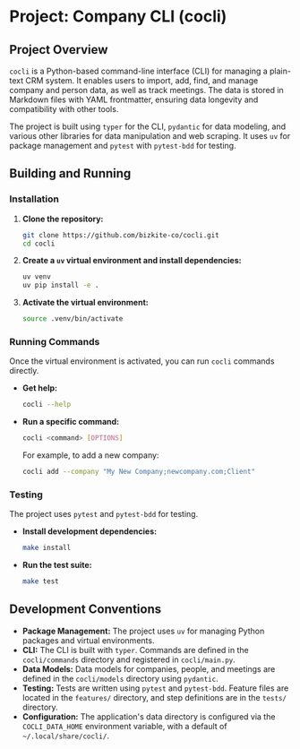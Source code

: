 # Project: Company CLI (cocli)

## Project Overview

`cocli` is a Python-based command-line interface (CLI) for managing a plain-text CRM system. It enables users to import, add, find, and manage company and person data, as well as track meetings. The data is stored in Markdown files with YAML frontmatter, ensuring data longevity and compatibility with other tools.

The project is built using `typer` for the CLI, `pydantic` for data modeling, and various other libraries for data manipulation and web scraping. It uses `uv` for package management and `pytest` with `pytest-bdd` for testing.

## Building and Running

### Installation

1.  **Clone the repository:**
    ```bash
    git clone https://github.com/bizkite-co/cocli.git
    cd cocli
    ```
2.  **Create a `uv` virtual environment and install dependencies:**
    ```bash
    uv venv
    uv pip install -e .
    ```
3.  **Activate the virtual environment:**
    ```bash
    source .venv/bin/activate
    ```

### Running Commands

Once the virtual environment is activated, you can run `cocli` commands directly.

*   **Get help:**
    ```bash
    cocli --help
    ```
*   **Run a specific command:**
    ```bash
    cocli <command> [OPTIONS]
    ```
    For example, to add a new company:
    ```bash
    cocli add --company "My New Company;newcompany.com;Client"
    ```

### Testing

The project uses `pytest` and `pytest-bdd` for testing.

*   **Install development dependencies:**
    ```bash
    make install
    ```
*   **Run the test suite:**
    ```bash
    make test
    ```

## Development Conventions

*   **Package Management:** The project uses `uv` for managing Python packages and virtual environments.
*   **CLI:** The CLI is built with `typer`. Commands are defined in the `cocli/commands` directory and registered in `cocli/main.py`.
*   **Data Models:** Data models for companies, people, and meetings are defined in the `cocli/models` directory using `pydantic`.
*   **Testing:** Tests are written using `pytest` and `pytest-bdd`. Feature files are located in the `features/` directory, and step definitions are in the `tests/` directory.
*   **Configuration:** The application's data directory is configured via the `COCLI_DATA_HOME` environment variable, with a default of `~/.local/share/cocli/`.
